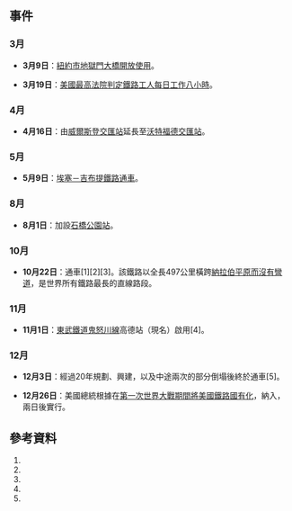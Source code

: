 ## 事件

### 3月

  - **3月9日**：[紐約市](https://zh.wikipedia.org/wiki/紐約市 "wikilink")[地獄門大橋開放使用](https://zh.wikipedia.org/wiki/地獄門大橋 "wikilink")。

  - **3月19日**：[美國最高法院判定鐵路工人每日工作八小時](https://zh.wikipedia.org/wiki/美國最高法院 "wikilink")。

### 4月

  - **4月16日**：由[威爾斯登交匯站](../Page/威爾斯登交匯站.md "wikilink")延長至[沃特福德交匯站](../Page/沃特福德交匯站.md "wikilink")。

### 5月

  - **5月9日**：[埃塞－吉布提鐵路通車](https://zh.wikipedia.org/wiki/埃塞－吉布提鐵路 "wikilink")。

### 8月

  - **8月1日**：加設[石橋公園站](../Page/石橋公園站.md "wikilink")。

### 10月

  - **10月22日**：通車\[1\]\[2\]\[3\]。該鐵路以全長497公里橫跨[納拉伯平原而沒有彎道](https://zh.wikipedia.org/wiki/納拉伯平原 "wikilink")，是世界所有鐵路最長的直線路段。

### 11月

  - **11月1日**：[東武鐵道](../Page/東武鐵道.md "wikilink")[鬼怒川線](../Page/鬼怒川線.md "wikilink")高德站（現名）啟用\[4\]。

### 12月

  - **12月3日**：經過20年規劃、興建，以及中途兩次的部分倒塌後終於通車\[5\]。

  - **12月26日**：美國總統根據在[第一次世界大戰期間將美國鐵路國有化](https://zh.wikipedia.org/wiki/第一次世界大戰 "wikilink")，納入，兩日後實行。

## 參考資料

1.
2.
3.
4.
5.